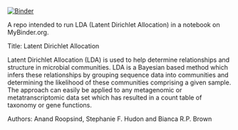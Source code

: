 [![Binder](https://mybinder.org/badge_logo.svg)](https://mybinder.org/v2/gh/Biancabrown/LDA_binder_2/master?urlpath=rstudio)

A repo intended to run LDA (Latent Dirichlet Allocation)
in a notebook on MyBinder.org.

Title:  Latent Dirichlet Allocation

Latent Dirichlet Allocation (LDA) is used to help determine relationships and structure in microbial communities.  LDA is a Bayesian based method which infers these relationships by grouping sequence data into communities and determining the likelihood of these communities comprising a given sample.  The approach can easily be applied to any metagenomic or metatranscriptomic data set which has resulted in a count table of taxonomy or gene functions.

Authors:
Anand Roopsind, Stephanie F. Hudon and Bianca R.P. Brown
